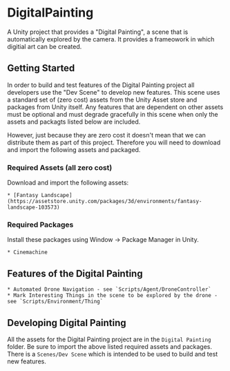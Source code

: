 # DigitalPainting
A Unity project that provides a "Digital Painting", a scene that is automatically explored by the camera. It provides a frameowork in which digitial art can be created.

## Getting Started

In order to build and test features of the Digital Painting project all developers use the "Dev Scene" to develop new features. This scene uses a standard set of (zero cost) assets from the Unity Asset store and packages from Unity itself. Any features that are dependent on other assets must be optional and must degrade gracefully in this scene when only the assets and packagts listed below are included.

However, just because they are zero cost it doesn't mean that we can distribute them as part of this project. Therefore you will need to download and import the following assets and packaged.

### Required Assets (all zero cost)

Download and import the following assets:

    * [Fantasy Landscape](https://assetstore.unity.com/packages/3d/environments/fantasy-landscape-103573)

### Required Packages

Install these packages using Window -> Package Manager in Unity.

    * Cinemachine

## Features of the Digital Painting

    * Automated Drone Navigation - see `Scripts/Agent/DroneController`
    * Mark Interesting Things in the scene to be explored by the drone - see `Scripts/Environment/Thing`

## Developing Digital Painting

All the assets for the Digital Painting project are in the `Digital Painting` folder. Be sure to import the above listed required assets and packages. There is a `Scenes/Dev Scene` which is intended to be used to build and test new features.







